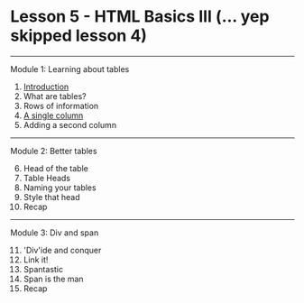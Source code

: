 # Lesson 5 - HTML Basics III (... yep skipped lesson 4)

----------
Module 1: Learning about tables

1. [Introduction](Module1/ex1.html)
2. What are tables?
3. Rows of information
4. [A single column](Module1/ex4.html)
5. Adding a second column

--------
Module 2: Better tables

6. Head of the table
7. Table Heads
8. Naming your tables
9. Style that head
10. Recap

--------
Module 3: Div and span

11. 'Div'ide and conquer
12. Link it!
13. Spantastic
14. Span is the man
15. Recap
